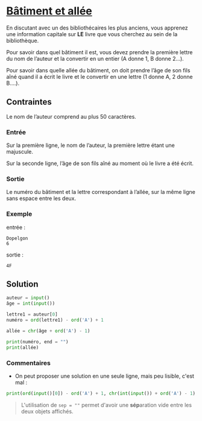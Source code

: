 # [Bâtiment et allée](http://www.france-ioi.org/algo/task.php?idChapter=566&idTask=2414)

En discutant avec un des bibliothécaires les plus anciens, vous apprenez une information capitale sur **LE** livre que vous cherchez au sein de la bibliothèque.

Pour savoir dans quel bâtiment il est, vous devez prendre la première lettre du nom de l’auteur et la convertir en un entier (A donne 1, B donne 2...).

Pour savoir dans quelle allée du bâtiment, on doit prendre l’âge de son fils aîné quand il a écrit le livre et le convertir en une lettre (1 donne A, 2 donne B....).

## Contraintes

Le nom de l’auteur comprend au plus 50 caractères.

### Entrée

Sur la première ligne, le nom de l’auteur, la première lettre étant une majuscule.

Sur la seconde ligne, l’âge de son fils aîné au moment où le livre a été écrit.

### Sortie

Le numéro du bâtiment et la lettre correspondant à l’allée, sur la même ligne sans espace entre les deux.

### Exemple

entrée :

    Dopelgon
    6

sortie :

    4F

## Solution

```python
auteur = input()
âge = int(input())

lettre1 = auteur[0]
numéro = ord(lettre1) - ord('A') + 1

allée = chr(âge + ord('A') - 1)

print(numéro, end = "")
print(allée)
```

### Commentaires
* On peut proposer une solution en une seule ligne, mais peu lisible, c'est mal :
```python
print(ord(input()[0]) - ord('A') + 1, chr(int(input()) + ord('A') - 1), sep = "")
```
> L'utilisation de `sep = ""` permet d'avoir une **sép**aration vide entre les deux objets affichés.
